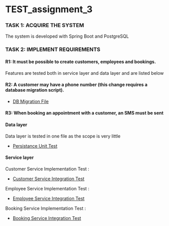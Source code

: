 # TEST_assignment_3

### TASK 1: ACQUIRE THE SYSTEM
The system is developed with Spring Boot and PostgreSQL

### TASK 2: IMPLEMENT REQUIREMENTS 

#### R1: It must be possible to create customers, employees and bookings.

Features are tested both in service layer and data layer and are listed below

#### R2: A customer may have a phone number (this change requires a database migration script).

   - [DB Migration File](src/main/resources/db/migration/V3__AlterCustomersAddMobileColumn.sql)   


#### R3: When booking an appointment with a customer, an SMS must be sent

#### Data layer
Data layer is tested in one file as the scope is very little
   - [Persistance Unit Test](src/test/java/cph/testass3/unitTest/RepositoryTest.java)   


#### Service layer
Customer Service Implementation Test :
- [Customer Service Integration Test](src/test/java/cph/testass3/unitTest/CustomerServiceImplTest.java)

Employee Service Implementation Test :
- [Employee Service Integration Test](src/test/java/cph/testass3/unitTest/EmployeeServiceImplTest.java)


Booking Service Implementation Test : 
- [Booking Service Integration Test](src/test/java/cph/testass3/unitTest/BookingServiceImplTest.java)
